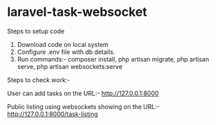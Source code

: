 # laravel-task-websocket
Steps to setup code
1) Download code on local system
2) Configure .env file with db details.
3) Run commands:- composer install, php artisan migrate, php artisan serve, php artisan websockets:serve


Steps to check work:-

User can add tasks on the URL:- http://127.0.0.1:8000

Public listing using websockets showing on the URL:- http://127.0.0.1:8000/task-listing
